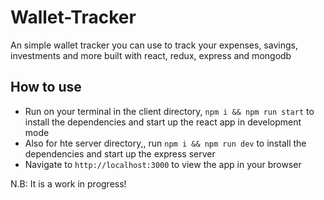 # Wallet-Tracker

An simple wallet tracker you can use to track your expenses, savings, investments and more built with react, redux, express and mongodb

## How to use

- Run on your terminal in the client directory, `npm i && npm run start` to install the dependencies and start up the react app in development mode
- Also for hte server directory,, run `npm i && npm run dev` to install the dependencies and start up the express server
- Navigate to `http://localhost:3000` to view the app in your browser

N.B: It is a work in progress!
